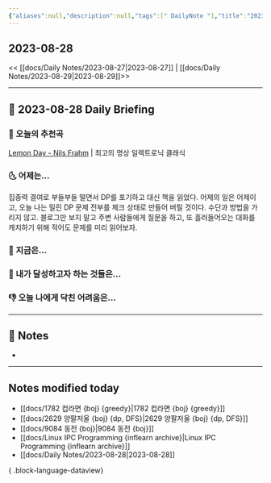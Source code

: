 ```yaml
---
{"aliases":null,"description":null,"tags":[" DailyNote "],"title":"2023-08-28","created":"2023-08-28T08:40:04","updated":"2023-08-28T08:44:57","dg-publish":true,"permalink":"/docs/daily-notes/2023-08-28/","dgPassFrontmatter":true}
---
```



## 2023-08-28

<< [[docs/Daily Notes/2023-08-27\|2023-08-27]] | [[docs/Daily Notes/2023-08-29\|2023-08-29]]>>

---

## 📅 2023-08-28 Daily Briefing

### 🎵 오늘의 추천곡

[Lemon Day - Nils Frahm](https://youtu.be/fTMfkniIh40?feature=shared) | 최고의 명상 일렉트로닉 클래식 

### 🌜 어제는...

집중력 결여로 부들부들 떨면서 DP를 포기하고 대신 책을 읽었다. 어제의 일은 어제이고, 오늘 나는 밀린 DP 문제 전부를 체크 상태로 만들어 버릴 것이다. 수단과 방법을 가리지 않고. 블로그만 보지 말고 주변 사람들에게 질문을 하고, 또 흘러들어오는 대화를 캐치하기 위해 적어도 문제를 미리 읽어보자.

### 🙌 지금은...

### 🚀 내가 달성하고자 하는 것들은...

### 👎 오늘 나에게 닥친 어려움은...

---

## 📝 Notes

- 

---

## Notes modified today

- [[docs/1782 컵라면 {boj} {greedy}\|1782 컵라면 {boj} {greedy}]]
- [[docs/2629 양팔저울 {boj} {dp, DFS}\|2629 양팔저울 {boj} {dp, DFS}]]
- [[docs/9084 동전 {boj}\|9084 동전 {boj}]]
- [[docs/Linux IPC Programming {inflearn archive}\|Linux IPC Programming {inflearn archive}]]
- [[docs/Daily Notes/2023-08-28\|2023-08-28]]

{ .block-language-dataview}
